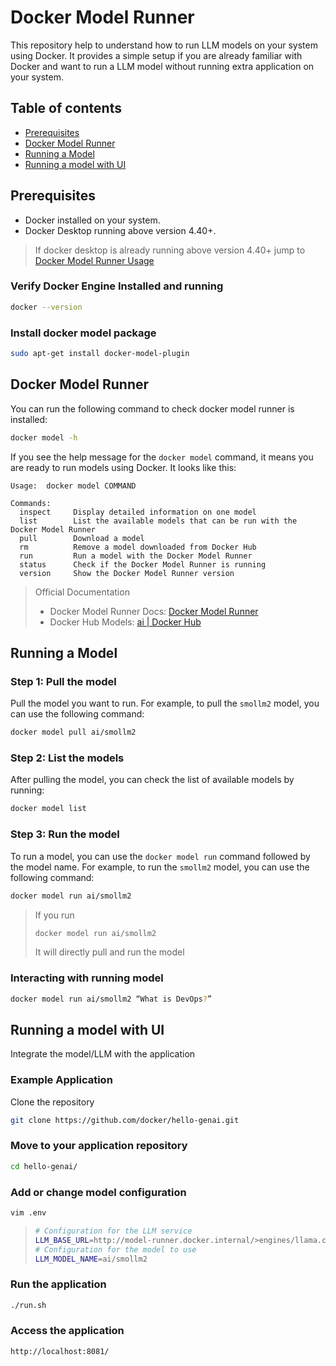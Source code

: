 # Docker Model Runner
This repository help to understand how to run LLM models on your system using Docker. It provides a simple setup if you are already familiar with Docker and want to run a LLM model without running extra application on your system.

## Table of contents

- [Prerequisites](#Prerequisites)
- [Docker Model Runner](#Docker-Model-Runner)
- [Running a Model](#running-a-model)
- [Running a model with UI](#running-a-model-with-ui)

## Prerequisites
- Docker installed on your system.
- Docker Desktop running above version 4.40+.

> If docker desktop is already running above version 4.40+ jump to [Docker Model Runner Usage](##Docker-Model-Runner-Usage)

### Verify Docker Engine Installed and running
```bash
docker --version
```
### Install docker model package
```bash
sudo apt-get install docker-model-plugin
```


## Docker Model Runner
You can run the following command to check docker model runner is installed:
```bash
docker model -h
```

If you see the help message for the `docker model` command, it means you are ready to run models using Docker.
It looks like this:
```
Usage:  docker model COMMAND

Commands:
  inspect     Display detailed information on one model
  list        List the available models that can be run with the Docker Model Runner
  pull        Download a model
  rm          Remove a model downloaded from Docker Hub
  run         Run a model with the Docker Model Runner
  status      Check if the Docker Model Runner is running
  version     Show the Docker Model Runner version
```

> Official Documentation
> - Docker Model Runner Docs: [Docker Model Runner](https://docs.docker.com/ai/model-runner/)
> - Docker Hub Models: [ai | Docker Hub](https://hub.docker.com/u/ai)


## Running a Model
### **Step 1:** Pull the model 
Pull the model you want to run. For example, to pull the `smollm2` model, you can use the following command:
```bash
docker model pull ai/smollm2
```

### **Step 2:** List the models
After pulling the model, you can check the list of available models by running:
```bash
docker model list
```
### **Step 3:** Run the model
To run a model, you can use the `docker model run` command followed by the model name. For example, to run the `smollm2` model, you can use the following command:
```bash
docker model run ai/smollm2
```

> If you run 
> ```bash
> docker model run ai/smollm2
> ```
> It will directly pull and run the model 

### Interacting with running model
```bash
docker model run ai/smollm2 “What is DevOps?”
```


## Running a model with UI
Integrate the model/LLM with the application

### Example Application
Clone the repository
```bash
git clone https://github.com/docker/hello-genai.git
```
### Move to your application repository
```bash
cd hello-genai/
```

### Add or change model configuration
```bash
vim .env
```
>```bash
># Configuration for the LLM service
>LLM_BASE_URL=http://model-runner.docker.internal/>engines/llama.cpp/v1	
># Configuration for the model to use
>LLM_MODEL_NAME=ai/smollm2
>```

### Run the application
```bash
./run.sh
```
### Access the application
```bash 
http://localhost:8081/
```


